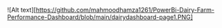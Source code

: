 ![Alt text][https://github.com/mahmoodhamza1261/PowerBi-Dairy-Farm-Performance-Dashboard/blob/main/dairydashboard-page1.PNG]
